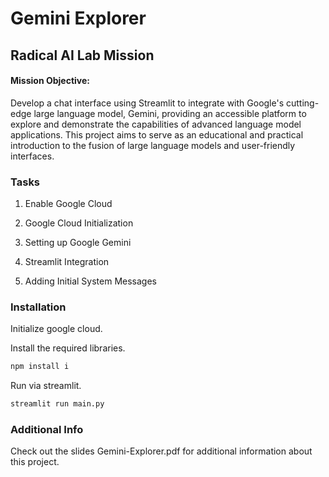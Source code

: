 # Gemini Explorer 

## Radical AI Lab Mission
#### Mission Objective: 
Develop a chat interface using Streamlit to integrate with Google's cutting-edge large language model, Gemini, providing an accessible platform to explore and demonstrate the capabilities of advanced language model applications. This project aims to serve as an educational and practical introduction to the fusion of large language models and user-friendly interfaces.

### Tasks

1. Enable Google Cloud

2. Google Cloud Initialization

3. Setting up Google Gemini

4. Streamlit Integration

5. Adding Initial System Messages


### Installation

Initialize google cloud.

Install the required libraries.

   ```sh
   npm install i
   ```

Run via streamlit.

  ```sh
  streamlit run main.py
  ```


### Additional Info
Check out the slides Gemini-Explorer.pdf for additional information about this project.

